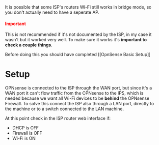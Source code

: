 It is possible that some ISP's routers Wi-Fi still works in bridge mode, so you don't actually need to have a seperate AP.

#### <span style="color:rgb(255, 0, 0)">Important</span>
This is not recommended if it's not documented by the ISP, in my case it wasn't but it worked very well. To make sure it works it's **important to check a couple things**.

Before doing this you should have completed [[OpnSense Basic Setup]]
# Setup
OPNsense is connected to the ISP through the WAN port, but since it's a WAN port it can't flow traffic from the OPNsense to the IPS, which is needed because we want all Wi-Fi devices to be **behind** the OPNsense Firewall. 
To solve this connect the ISP also through a LAN port, directly to the machine or to a switch connected to the LAN machine.

At this point check in the ISP router web interface if:
- DHCP is OFF
- Firewall is OFF
- Wi-Fi is ON

